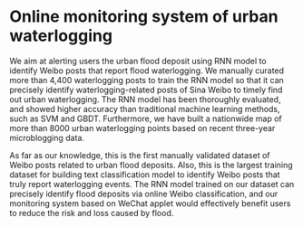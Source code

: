 # Online monitoring system of urban waterlogging
We aim at alerting users the urban flood deposit using RNN model to identify Weibo posts that report flood waterlogging. We manually curated more than 4,400 waterlogging posts to train the RNN model so that it can precisely identify waterlogging-related posts of Sina Weibo to timely find out urban waterlogging. The RNN model has been thoroughly evaluated, and showed higher accuracy than traditional machine learning methods, such as SVM and GBDT. Furthermore, we have built a nationwide map of more than 8000 urban waterlogging points based on recent three-year microblogging data.

As far as our knowledge, this is the first manually validated dataset of Weibo posts related to urban flood deposits. Also, this is the largest training dataset for building text classification model to identify Weibo posts that truly report waterlogging events. The RNN model trained on our dataset can precisely identify flood deposits via online Weibo classification, and our monitoring system based on WeChat applet would effectively benefit users to reduce the risk and loss caused by flood. 
